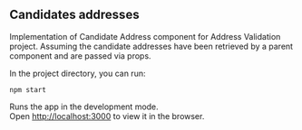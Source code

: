 ## Candidates addresses

Implementation of Candidate Address component for Address Validation project. 
Assuming the candidate addresses have been retrieved by a parent component and are passed via props.


In the project directory, you can run:

 `npm start`

Runs the app in the development mode.\
Open [http://localhost:3000](http://localhost:3000) to view it in the browser.



